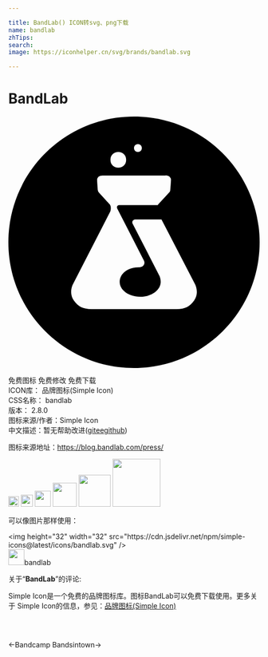```yaml
---

title: BandLab() ICON转svg、png下载
name: bandlab
zhTips: 
search: 
image: https://iconhelper.cn/svg/brands/bandlab.svg

---
```


# BandLab  <small style="font-size: 60%;font-weight: 100"></small>

<div id="svg" class="svg-wrap">
<svg role="img" viewBox="0 0 24 24" xmlns="http://www.w3.org/2000/svg"><title>BandLab icon</title><path d="M12,0C5.373,0,0,5.373,0,12s5.373,12,12,12c6.627,0,12-5.373,12-12S18.627,0,12,0z M12.375,2.625 c0.5,0,0.5,0.75,0,0.75S11.875,2.625,12.375,2.625z M11.25,4.125c0,1-1.5,1-1.5,0S11.25,3.125,11.25,4.125z M17.742,17.555 c-0.391,0.551-0.822,0.82-1.707,0.82h-8.07c-0.881,0-1.316-0.27-1.707-0.818c-0.531-0.756-0.082-1.574-0.082-1.574l3.559-6.918 c0,0,0.154-0.459-0.074-0.705C9.435,8.123,8.715,7.328,8.658,7.267C8.58,7.17,8.555,7.095,8.547,7.02 C8.535,6.953,8.479,6.172,8.479,6.082S8.461,5.906,8.617,5.744c0.125-0.119,0.398-0.119,0.398-0.119h5.98 c0,0,0.273-0.004,0.398,0.119c0.156,0.162,0.138,0.248,0.138,0.338c-0.017,0.315-0.039,0.629-0.068,0.941 c-0.008,0.072-0.03,0.151-0.116,0.244l-1.013,1.092c-0.026,0.026-0.045,0.059-0.063,0.09h-3.654c-0.086,0-0.135,0.008-0.197,0.074 c-0.094,0.109-0.031,0.233-0.031,0.233l2.566,5.002c0.137,0.287-0.07,0.617-0.387,0.619c-1.227,0-1.935,0.638-1.935,1.414 c0,0.779,0.876,1.414,1.957,1.414c1.076,0,1.947-0.627,1.959-1.402c0,0,0.022-0.259-0.109-0.582l-2.588-5.031 c0,0-0.049-0.133,0.033-0.248c0.084-0.117,0.219-0.123,0.219-0.123h2.52l3.199,6.164C17.824,15.983,18.273,16.801,17.742,17.555z"/></svg>
</div>
<detail full-name='bandlab'></detail>

<div class="detail-page">
<p>
<span><span class="badge-success badge">免费图标</span> <span class="badge-success badge">免费修改</span>  <span class="badge-success badge">免费下载</span> </span>
<br/>
<span>
ICON库：
<span class="badge-secondary badge">品牌图标(Simple Icon)</span> 
</span>
<br/>
<span>
CSS名称：
<span class="badge-secondary badge">bandlab</span> 
</span>

<br/>
<span>
版本：
<span class="badge-secondary badge">2.8.0</span> 
</span>
<br/>
<span>图标来源/作者：<span class="badge-light badge">Simple Icon</span></span> 
<br/>
<span class="zh-detail">中文描述：暂无<span class="help-link"><span>帮助改进</span>(<a href="https://gitee.com/liuwave/icon-helper/edit/master/json/brands/bandlab.json" target="_blank" rel="noopener noreferrer">gitee</a><a href="https://github.com/liuwave/icon-helper/edit/master/json/brands/bandlab.json" target="_blank" rel="noopener noreferrer">github</a></span>)</span><br/>
</p>
</div><div class="description description alert alert-light"><p>图标来源地址：<a href="https://blog.bandlab.com/press/" target="_blank" rel="noopener noreferrer">https://blog.bandlab.com/press/</a></p></div>
<div class="alert alert-dark">
<img height="21" width="21" src="https://cdn.jsdelivr.net/npm/simple-icons@latest/icons/bandlab.svg" />
<img height="24" width="24" src="https://cdn.jsdelivr.net/npm/simple-icons@latest/icons/bandlab.svg" />
<img height="32" width="32" src="https://cdn.jsdelivr.net/npm/simple-icons@latest/icons/bandlab.svg" />
<img height="48" width="48" src="https://cdn.jsdelivr.net/npm/simple-icons@latest/icons/bandlab.svg" />
<img height="64" width="64" src="https://cdn.jsdelivr.net/npm/simple-icons@latest/icons/bandlab.svg" />
<img height="96" width="96" src="https://cdn.jsdelivr.net/npm/simple-icons@latest/icons/bandlab.svg" />

</div>
<div>
  <p>可以像图片那样使用：    
  </p>
  <div class="alert alert-primary" style="font-size: 14px">
    &lt;img height="32" width="32" src="https://cdn.jsdelivr.net/npm/simple-icons@latest/icons/bandlab.svg" /&gt;
    <copy-btn content='<img height="32" width="32" src="https://cdn.jsdelivr.net/npm/simple-icons@latest/icons/bandlab.svg" />'></copy-btn>
  </div>
  <div class="alert alert-secondary">
    <img height="32" width="32" src="https://cdn.jsdelivr.net/npm/simple-icons@latest/icons/bandlab.svg" />bandlab
    <copy-btn content="bandlab" btn-title="复制图标名称"></copy-btn>
  </div>
</div>
<div class="icon-detail__container">
<p>关于“<b>BandLab</b>”的评论:</p>
</div>
<Vssue title="关于“BandLab”的评论" />
<div><p>Simple Icon是一个免费的品牌图标库。图标BandLab可以免费下载使用。更多关于  Simple Icon的信息，参见：<a target="_blank" href="https://iconhelper.cn/brands.html">品牌图标(Simple Icon)</a>
</p></div>


<div style="padding:2rem 0 " class="page-nav"><p class="inner"><span class="prev">←<router-link to="/icon/bandcamp.html">Bandcamp</router-link></span> <span class="next"><router-link to="/icon/bandsintown.html">Bandsintown</router-link>→</span></p></div>

